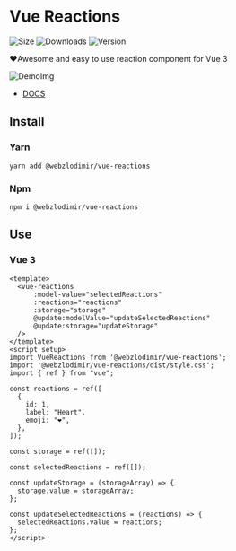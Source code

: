 # Vue Reactions
![Size](https://img.shields.io/bundlephobia/minzip/@webzlodimir/vue-reactions)
![Downloads](https://img.shields.io/npm/dt/@webzlodimir/vue-reactions)
![Version](https://img.shields.io/npm/v/@webzlodimir/vue-reactions)

❤️Awesome and easy to use reaction component for Vue 3

![DemoImg](https://vaban.ru/reactions.png?v=1)

- [DOCS](https://vaban-ru.github.io/vue-reactions/)

## Install

### Yarn

```
yarn add @webzlodimir/vue-reactions
```

### Npm

```
npm i @webzlodimir/vue-reactions
```

## Use

### Vue 3

```vue
<template>
  <vue-reactions
      :model-value="selectedReactions"
      :reactions="reactions"
      :storage="storage"
      @update:modelValue="updateSelectedReactions"
      @update:storage="updateStorage"
  />
</template>
<script setup>
import VueReactions from '@webzlodimir/vue-reactions';
import '@webzlodimir/vue-reactions/dist/style.css';
import { ref } from "vue";

const reactions = ref([
  {
    id: 1,
    label: "Heart",
    emoji: "❤️",
  },
]);

const storage = ref([]);

const selectedReactions = ref([]);

const updateStorage = (storageArray) => {
  storage.value = storageArray;
};

const updateSelectedReactions = (reactions) => {
  selectedReactions.value = reactions;
};
</script>
```

